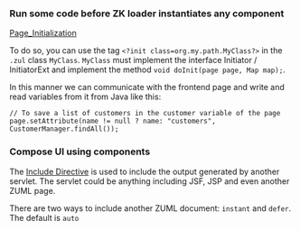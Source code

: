 ### Run some code before ZK loader instantiates any component
[Page_Initialization](https://www.zkoss.org/wiki/ZK_Developer's_Reference/UI_Patterns/Page_Initialization)

To do so, you can use the tag `<?init class=org.my.path.MyClass?>` in the `.zul` class `MyClass`. `MyClass` must 
implement the interface Initiator / InitiatorExt and implement the method `void doInit(page page, Map map);`.

In this manner we can communicate with the frontend page and write and read variables from it from Java like this:
```
// To save a list of customers in the customer variable of the page
page.setAttribute(name != null ? name: "customers", CustomerManager.findAll());
```

### Compose UI using components
The [Include Directive](https://www.zkoss.org/wiki/ZK_Component_Reference/Essential_Components/Include) is used to 
include the output generated by another servlet. The servlet could be anything including JSF, JSP and even another ZUML 
page.

There are two ways to include another ZUML document: `instant` and `defer`. The default is `auto`  


